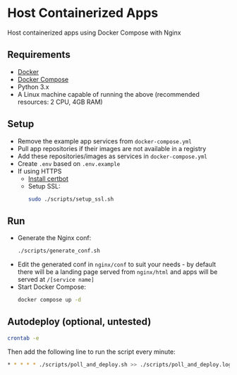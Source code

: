 # Host Containerized Apps

Host containerized apps using Docker Compose with Nginx


## Requirements

- [Docker](https://docs.docker.com/engine/install/)
- [Docker Compose](https://docs.docker.com/compose/install/linux/)
- Python 3.x
- A Linux machine capable of running the above (recommended resources: 2 CPU, 4GB RAM)


## Setup

- Remove the example app services from `docker-compose.yml`
- Pull app repositories if their images are not available in a registry
- Add these repositories/images as services in `docker-compose.yml`
- Create `.env` based on `.env.example`
- If using HTTPS
    - [Install certbot](https://certbot.eff.org/instructions?ws=nginx&os=snap)
    - Setup SSL:
        ```sh
        sudo ./scripts/setup_ssl.sh
        ```


## Run
- Generate the Nginx conf: 
    ```sh
    ./scripts/generate_conf.sh
    ``` 
- Edit the generated conf in `nginx/conf` to suit your needs - by default there will be a landing page served from `nginx/html` and apps will be served at `/[service name]`
- Start Docker Compose:
    ```sh
    docker compose up -d
    ```


## Autodeploy (optional, untested)

```sh
crontab -e
```

Then add the following line to run the script every minute:

```sh
* * * * * ./scripts/poll_and_deploy.sh >> ./scripts/poll_and_deploy.log 2>&1
```
